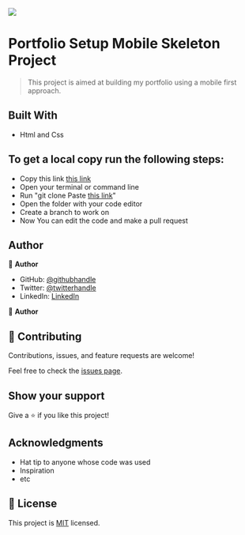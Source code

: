 ![](https://img.shields.io/badge/Microverse-blueviolet)

# Portfolio Setup Mobile Skeleton Project

> This project is aimed at building my portfolio using a mobile first approach.

## Built With

- Html and Css

## To get a local copy run the following steps:

- Copy this link [this link](https://github.com/abiodunraheem/Portfolio-template2)
- Open your terminal or command line
- Run "git clone Paste [this link](https://github.com/abiodunraheem/Portfolio-template2)"
- Open the folder with your code editor
- Create a branch to work on
- Now You can edit the code and make a pull request

## Author

👤 **Author**

- GitHub: [@githubhandle](https://github.com/abiodunraheem)
- Twitter: [@twitterhandle](https://twitter.com/@abiodunraheem23)
- LinkedIn: [LinkedIn](https://linkedin.com/in/abiodun-raheem-908b33154)

👤 **Author**

## 🤝 Contributing

Contributions, issues, and feature requests are welcome!

Feel free to check the [issues page](../../issues/).

## Show your support

Give a ⭐️ if you like this project!

## Acknowledgments

- Hat tip to anyone whose code was used
- Inspiration
- etc

## 📝 License

This project is [MIT](./MIT.md) licensed.
